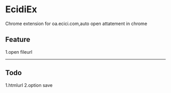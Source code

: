 EcidiEx
=======

Chrome extension for oa.ecici.com,auto open attatement in chrome

## Feature
1.open fileurl
***
## Todo
1.htmlurl
2.option save